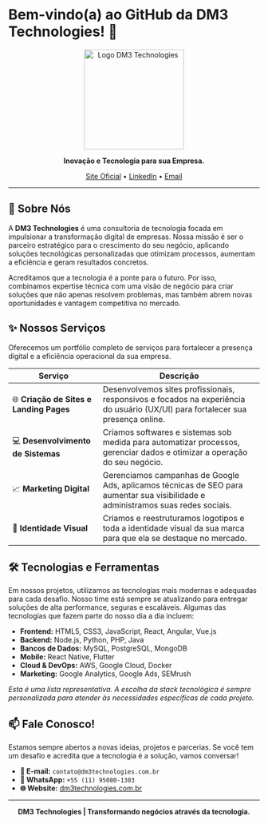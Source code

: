 # Bem-vindo(a) ao GitHub da DM3 Technologies! 👋

<p align="center">
  <a href="https://www.dm3technologies.com.br" target="_blank">
    <img src="https://www.dm3technologies.com.br/assets/img/logo.png" alt="Logo DM3 Technologies" width="200"/>
  </a>
</p>

<p align="center">
  <strong>Inovação e Tecnologia para sua Empresa.</strong>
</p>

<p align="center">
  <a href="https://www.dm3technologies.com.br" target="_blank">Site Oficial</a> •
  <a href="https://www.linkedin.com/company/dm3technologies/" target="_blank">LinkedIn</a> •
  <a href="mailto:contato@dm3technologies.com.br">Email</a>
</p>

---

## 🚀 Sobre Nós

A **DM3 Technologies** é uma consultoria de tecnologia focada em impulsionar a transformação digital de empresas. Nossa missão é ser o parceiro estratégico para o crescimento do seu negócio, aplicando soluções tecnológicas personalizadas que otimizam processos, aumentam a eficiência e geram resultados concretos.

Acreditamos que a tecnologia é a ponte para o futuro. Por isso, combinamos expertise técnica com uma visão de negócio para criar soluções que não apenas resolvem problemas, mas também abrem novas oportunidades e vantagem competitiva no mercado.

## ✨ Nossos Serviços

Oferecemos um portfólio completo de serviços para fortalecer a presença digital e a eficiência operacional da sua empresa.

| Serviço                  | Descrição                                                                                                                              |
| ------------------------ | -------------------------------------------------------------------------------------------------------------------------------------- |
| 🌐 **Criação de Sites e Landing Pages** | Desenvolvemos sites profissionais, responsivos e focados na experiência do usuário (UX/UI) para fortalecer sua presença online.         |
| 💻 **Desenvolvimento de Sistemas** | Criamos softwares e sistemas sob medida para automatizar processos, gerenciar dados e otimizar a operação do seu negócio.         |
| 📈 **Marketing Digital** | Gerenciamos campanhas de Google Ads, aplicamos técnicas de SEO para aumentar sua visibilidade e administramos suas redes sociais. |
| 🎨 **Identidade Visual** | Criamos e reestruturamos logotipos e toda a identidade visual da sua marca para que ela se destaque no mercado.                 |

## 🛠️ Tecnologias e Ferramentas

Em nossos projetos, utilizamos as tecnologias mais modernas e adequadas para cada desafio. Nosso time está sempre se atualizando para entregar soluções de alta performance, seguras e escaláveis. Algumas das tecnologias que fazem parte do nosso dia a dia incluem:

-   **Frontend:** HTML5, CSS3, JavaScript, React, Angular, Vue.js
-   **Backend:** Node.js, Python, PHP, Java
-   **Bancos de Dados:** MySQL, PostgreSQL, MongoDB
-   **Mobile:** React Native, Flutter
-   **Cloud & DevOps:** AWS, Google Cloud, Docker
-   **Marketing:** Google Analytics, Google Ads, SEMrush

*Esta é uma lista representativa. A escolha da stack tecnológica é sempre personalizada para atender às necessidades específicas de cada projeto.*

## 📫 Fale Conosco!

Estamos sempre abertos a novas ideias, projetos e parcerias. Se você tem um desafio e acredita que a tecnologia é a solução, vamos conversar!

-   **📧 E-mail:** `contato@dm3technologies.com.br`
-   **📱 WhatsApp:** `+55 (11) 95080-1303`
-   **🌐 Website:** [dm3technologies.com.br](https://www.dm3technologies.com.br)

---
<p align="center">
  <strong>DM3 Technologies | Transformando negócios através da tecnologia.</strong>
</p>
